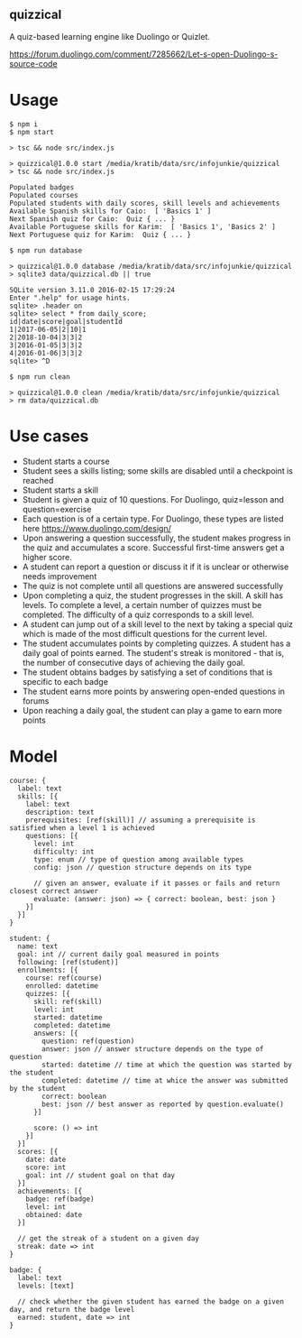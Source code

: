 quizzical
---------

A quiz-based learning engine like Duolingo or Quizlet.

https://forum.duolingo.com/comment/7285662/Let-s-open-Duolingo-s-source-code

# Usage

```
$ npm i
$ npm start

> tsc && node src/index.js

> quizzical@1.0.0 start /media/kratib/data/src/infojunkie/quizzical
> tsc && node src/index.js

Populated badges
Populated courses
Populated students with daily scores, skill levels and achievements
Available Spanish skills for Caio:  [ 'Basics 1' ]
Next Spanish quiz for Caio:  Quiz { ... }
Available Portuguese skills for Karim:  [ 'Basics 1', 'Basics 2' ]
Next Portuguese quiz for Karim:  Quiz { ... }

$ npm run database

> quizzical@1.0.0 database /media/kratib/data/src/infojunkie/quizzical
> sqlite3 data/quizzical.db || true

SQLite version 3.11.0 2016-02-15 17:29:24
Enter ".help" for usage hints.
sqlite> .header on
sqlite> select * from daily_score;
id|date|score|goal|studentId
1|2017-06-05|2|10|1
2|2018-10-04|3|3|2
3|2016-01-05|3|3|2
4|2016-01-06|3|3|2
sqlite> ^D

$ npm run clean

> quizzical@1.0.0 clean /media/kratib/data/src/infojunkie/quizzical
> rm data/quizzical.db

```

# Use cases

- Student starts a course
- Student sees a skills listing; some skills are disabled until a checkpoint is reached
- Student starts a skill
- Student is given a quiz of 10 questions. For Duolingo, quiz=lesson and question=exercise
- Each question is of a certain type. For Duolingo, these types are listed here https://www.duolingo.com/design/
- Upon answering a question successfully, the student makes progress in the quiz and accumulates a score. Successful first-time answers get a higher score.
- A student can report a question or discuss it if it is unclear or otherwise needs improvement
- The quiz is not complete until all questions are answered successfully
- Upon completing a quiz, the student progresses in the skill. A skill has levels. To complete a level, a certain number of quizzes must be completed. The difficulty of a quiz corresponds to a skill level.
- A student can jump out of a skill level to the next by taking a special quiz which is made of the most difficult questions for the current level.
- The student accumulates points by completing quizzes. A student has a daily goal of points earned. The student's streak is monitored - that is, the number of consecutive days of achieving the daily goal.
- The student obtains badges by satisfying a set of conditions that is specific to each badge
- The student earns more points by answering open-ended questions in forums
- Upon reaching a daily goal, the student can play a game to earn more points

# Model

```
course: {
  label: text
  skills: [{
    label: text
    description: text
    prerequisites: [ref(skill)] // assuming a prerequisite is satisfied when a level 1 is achieved
    questions: [{
      level: int
      difficulty: int
      type: enum // type of question among available types
      config: json // question structure depends on its type

      // given an answer, evaluate if it passes or fails and return closest correct answer
      evaluate: (answer: json) => { correct: boolean, best: json }
    }]
  }]
}

student: {
  name: text
  goal: int // current daily goal measured in points
  following: [ref(student)]
  enrollments: [{
    course: ref(course)
    enrolled: datetime
    quizzes: [{
      skill: ref(skill)
      level: int
      started: datetime
      completed: datetime
      answers: [{
        question: ref(question)
        answer: json // answer structure depends on the type of question
        started: datetime // time at which the question was started by the student
        completed: datetime // time at whice the answer was submitted by the student
        correct: boolean
        best: json // best answer as reported by question.evaluate()
      }]

      score: () => int
    }]
  }]
  scores: [{
    date: date
    score: int
    goal: int // student goal on that day
  }]
  achievements: [{
    badge: ref(badge)
    level: int
    obtained: date
  }]

  // get the streak of a student on a given day
  streak: date => int
}

badge: {
  label: text
  levels: [text]

  // check whether the given student has earned the badge on a given day, and return the badge level
  earned: student, date => int
}
```
